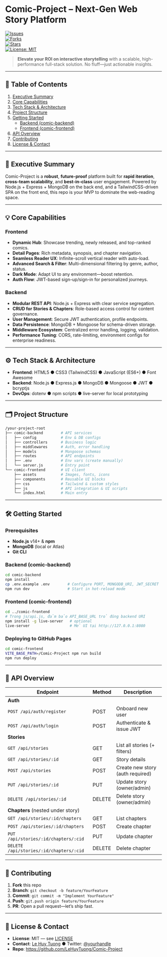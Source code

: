# Comic-Project – Next-Gen Web Story Platform

[![Issues](https://img.shields.io/github/issues/LeHuyTuong/Comic-Project)](https://github.com/LeHuyTuong/Comic-Project/issues)  
[![Forks](https://img.shields.io/github/forks/LeHuyTuong/Comic-Project)](https://github.com/LeHuyTuong/Comic-Project/network)  
[![Stars](https://img.shields.io/github/stars/LeHuyTuong/Comic-Project)](https://github.com/LeHuyTuong/Comic-Project/stargazers)  
[![License: MIT](https://img.shields.io/badge/License-MIT-yellow.svg)](https://opensource.org/licenses/MIT)  

> **Elevate your ROI on interactive storytelling** with a scalable, high-performance full-stack solution. No fluff—just actionable insights.

---

## 📑 Table of Contents
1. [Executive Summary](#executive-summary)  
2. [Core Capabilities](#core-capabilities)  
3. [Tech Stack & Architecture](#tech-stack--architecture)  
4. [Project Structure](#project-structure)  
5. [Getting Started](#getting-started)  
   - [Backend (comic-backend)](#backend-comic-backend)  
   - [Frontend (comic-frontend)](#frontend-comic-frontend)  
6. [API Overview](#api-overview)  
7. [Contributing](#contributing)  
8. [License & Contact](#license--contact)  

---

## 🚀 Executive Summary
Comic-Project is a **robust**, **future-proof** platform built for **rapid iteration**, **cross-team scalability**, and **best-in-class** user engagement. Powered by Node.js + Express + MongoDB on the back end, and a TailwindCSS-driven SPA on the front end, this repo is your MVP to dominate the web-reading space.

---

## 💡 Core Capabilities

### Frontend
- **Dynamic Hub**: Showcase trending, newly released, and top-ranked comics.  
- **Detail Pages**: Rich metadata, synopsis, and chapter navigation.  
- **Seamless Reader UX**: Infinite-scroll vertical reader with auto-load.  
- **Advanced Search & Filter**: Multi-dimensional filtering by genre, author, status.  
- **Dark Mode**: Adapt UI to any environment—boost retention.  
- **Auth Flow**: JWT-based sign-up/sign-in for personalized journeys.  

### Backend
- **Modular REST API**: Node.js + Express with clear service segregation.  
- **CRUD for Stories & Chapters**: Role-based access control for content governance.  
- **User Management**: Secure JWT authentication, profile endpoints.  
- **Data Persistence**: MongoDB + Mongoose for schema-driven storage.  
- **Middleware Ecosystem**: Centralized error handling, logging, validation.  
- **Performance Tuning**: CORS, rate-limiting, environment configs for enterprise readiness.  

---

## ⚙️ Tech Stack & Architecture
- **Frontend**: HTML5 ● CSS3 (TailwindCSS) ● JavaScript (ES6+) ● Font Awesome  
- **Backend**: Node.js ● Express.js ● MongoDB ● Mongoose ● JWT ● bcryptjs  
- **DevOps**: dotenv ● npm scripts ● live-server for local prototyping  

---

## 🗂️ Project Structure
```bash
/your-project-root
├── comic-backend        # API services
│   ├── config           # Env & DB configs
│   ├── controllers      # Business logic
│   ├── middlewares      # Auth, error handling
│   ├── models           # Mongoose schemas
│   ├── routes           # API endpoints
│   ├── .env             # Env vars (create manually)
│   └── server.js        # Entry point
└── comic-frontend       # UI client
    ├── assets           # Images, fonts, icons
    ├── components       # Reusable UI blocks
    ├── css              # Tailwind & custom styles
    ├── js               # API integration & UI scripts
    └── index.html       # Main entry
```

---

## 🛠️ Getting Started

### Prerequisites
- **Node.js** v14+ & **npm**  
- **MongoDB** (local or Atlas)  
- **Git CLI**  

### Backend (comic-backend)
```bash
cd comic-backend
npm install
cp .env.example .env        # Configure PORT, MONGODB_URI, JWT_SECRET
npm run dev                 # Start in hot-reload mode
```

### Frontend (comic-frontend)
```bash
cd ../comic-frontend
# Trong js/api.js, đảm bảo API_BASE_URL trỏ đúng backend URI
npm install -g live-server   # optional
live-server                  # Mở UI tại http://127.0.0.1:8080
```
### Deploying to GitHub Pages
```bash
cd comic-frontend
VITE_BASE_PATH=/Comic-Project npm run build
npm run deploy
```


---

## 🔌 API Overview

| Endpoint                                 | Method | Description                              |
| ---------------------------------------- | ------ | ---------------------------------------- |
| **Auth**                                 |        |                                          |
| `POST /api/auth/register`                | POST   | Onboard new user                         |
| `POST /api/auth/login`                   | POST   | Authenticate & issue JWT                 |
| **Stories**                              |        |                                          |
| `GET /api/stories`                       | GET    | List all stories (+ filters)             |
| `GET /api/stories/:id`                   | GET    | Story details                            |
| `POST /api/stories`                      | POST   | Create new story (auth required)         |
| `PUT /api/stories/:id`                   | PUT    | Update story (owner/admin)               |
| `DELETE /api/stories/:id`                | DELETE | Delete story (owner/admin)               |
| **Chapters** (nested under story)        |        |                                          |
| `GET /api/stories/:id/chapters`          | GET    | List chapters                            |
| `POST /api/stories/:id/chapters`         | POST   | Create chapter                           |
| `PUT /api/stories/:id/chapters/:cid`     | PUT    | Update chapter                           |
| `DELETE /api/stories/:id/chapters/:cid`  | DELETE | Delete chapter                           |

---

## 🤝 Contributing
1. **Fork** this repo  
2. **Branch**: `git checkout -b feature/YourFeature`  
3. **Commit**: `git commit -m "Implement YourFeature"`
4. **Push**: `git.push origin feature/YourFeature`  
5. **PR**: Open a pull request—let’s ship fast.  

---

## 📝 License & Contact
- **License**: MIT — see [LICENSE](LICENSE)  
- **Contact**: [Le Huy Tuong](mailto:you@example.com) ● Twitter: [@yourhandle](https://twitter.com/yourhandle)  
- **Repo**: https://github.com/LeHuyTuong/Comic-Project  
